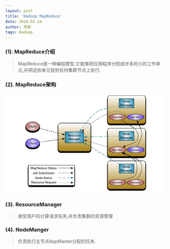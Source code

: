 ```yaml
---
layout: post
title: 'Hadoop MapReduce'
date: 2018-03-24
author: 李新
tags: Hadoop
---
```


### (1). MapReduce介绍

> MapReduce是一种编程模型,它能够把应用程序分割成许多的小的工作单元,并把这些单元放到任何集群节点上执行.

### (2). MapReduce架构

!["Hadoop MapReduce架构"](/assets/hadoop/imgs/hadoop-mapreduce-architecture.png )

### (3). ResourceManager

> 接受用户的计算请求任务,并负责集群的资源管理

### (4). NodeManger

> 负责执行主节点AppMaster分配的任务. 
